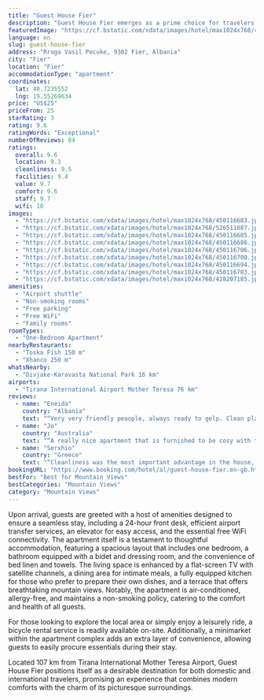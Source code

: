 ```yaml
---
title: "Guest House Fier"
description: "Guest House Fier emerges as a prime choice for travelers seeking a blend of comfort and convenience, situated approximately 37 km from the iconic Independence Square and the historic Kuzum Baba."
featuredImage: "https://cf.bstatic.com/xdata/images/hotel/max1024x768/450116683.jpg?k=b10a123499b605b81c0f774276556b787b2eb2a4c03a2994454eaf9542ff2e6e&o=&hp=1"
language: en
slug: guest-house-fier
address: "Rruga Vasil Pecuke, 9302 Fier, Albania"
city: "Fier"
location: "Fier"
accommodationType: "apartment"
coordinates:
  lat: 40.7235552
  lng: 19.55269634
price: "US$25"
priceFrom: 25
starRating: 3
rating: 9.6
ratingWords: "Exceptional"
numberOfReviews: 84
ratings:
  overall: 9.6
  location: 9.3
  cleanliness: 9.5
  facilities: 9.4
  value: 9.7
  comfort: 9.6
  staff: 9.7
  wifi: 10
images:
  - "https://cf.bstatic.com/xdata/images/hotel/max1024x768/450116683.jpg?k=b10a123499b605b81c0f774276556b787b2eb2a4c03a2994454eaf9542ff2e6e&o=&hp=1"
  - "https://cf.bstatic.com/xdata/images/hotel/max1024x768/526511087.jpg?k=1cda9eb5ae9a99f46e81a61cdeb967e2c2cf740c6c3c19a917fa34ef9d3dc1f6&o=&hp=1"
  - "https://cf.bstatic.com/xdata/images/hotel/max1024x768/450116685.jpg?k=852cf83a394c68cd1511b00f12bba3d7fc076b14ba83c8708e22a70730bef1a8&o=&hp=1"
  - "https://cf.bstatic.com/xdata/images/hotel/max1024x768/450116686.jpg?k=7f8e3d46e1002f4bb6164ff4dd26844ca6292feca011a6081c6c49e7a8d05137&o=&hp=1"
  - "https://cf.bstatic.com/xdata/images/hotel/max1024x768/450116706.jpg?k=272f47962c1bb46cf129c754f8510e2deb154ccd058e9e8714b8bedd42d41ae7&o=&hp=1"
  - "https://cf.bstatic.com/xdata/images/hotel/max1024x768/450116700.jpg?k=6839f0d04f5970c1701553a57b96d209a4db6d35595005d2e10eca0e5ba38b4b&o=&hp=1"
  - "https://cf.bstatic.com/xdata/images/hotel/max1024x768/450116694.jpg?k=fe63b6c8183e342eeeb6bb8340d22a6afff1bdd1c825d7aa165d2d4976cccd5a&o=&hp=1"
  - "https://cf.bstatic.com/xdata/images/hotel/max1024x768/450116703.jpg?k=1e1d0ae06f98e1c8289e300f52d6f34b862dc1f965d97c81e0fe24aff62d595b&o=&hp=1"
  - "https://cf.bstatic.com/xdata/images/hotel/max1024x768/428207185.jpg?k=7a4b2bf265fc9877c3fc2d502ba19d675673f0e11f910c256dbd907c73612b1f&o=&hp=1"
amenities:
  - "Airport shuttle"
  - "Non-smoking rooms"
  - "Free parking"
  - "Free WiFi"
  - "Family rooms"
roomTypes:
  - "One-Bedroom Apartment"
nearbyRestaurants:
  - "Toska Fish 150 m"
  - "Xhanco 250 m"
whatsNearby:
  - "Divjake-Karavasta National Park 16 km"
airports:
  - "Tirana International Airport Mother Teresa 76 km"
reviews:
  - name: "Eneida"
    country: "Albania"
    text: "“Very very friendly peaople, always ready to gelp. Clean place, with all home amenities and facilities. Good place, quite place. Everything was perfect”"
  - name: "Jo"
    country: "Australia"
    text: "“A really nice apartment that is furnished to be cosy with the comforts of home. The host was very friendly and settled us in personally. We were travelling on bicycles and he allowed us to keep our bikes secure with us in the apartment.”"
  - name: "Serxhio"
    country: "Greece"
    text: "“Cleanliness was the most important advantage in the house, the location was very good and the house big and comfortable with a mountain view”"
bookingURL: "https://www.booking.com/hotel/al/guest-house-fier.en-gb.html?aid=8035640"
bestFor: "Best for Mountain Views"
bestCategories: "Mountain Views"
category: "Mountain Views"
---
```


Upon arrival, guests are greeted with a host of amenities designed to ensure a seamless stay, including a 24-hour front desk, efficient airport transfer services, an elevator for easy access, and the essential free WiFi connectivity. The apartment itself is a testament to thoughtful accommodation, featuring a spacious layout that includes one bedroom, a bathroom equipped with a bidet and dressing room, and the convenience of bed linen and towels. The living space is enhanced by a flat-screen TV with satellite channels, a dining area for intimate meals, a fully equipped kitchen for those who prefer to prepare their own dishes, and a terrace that offers breathtaking mountain views. Notably, the apartment is air-conditioned, allergy-free, and maintains a non-smoking policy, catering to the comfort and health of all guests.

For those looking to explore the local area or simply enjoy a leisurely ride, a bicycle rental service is readily available on-site. Additionally, a minimarket within the apartment complex adds an extra layer of convenience, allowing guests to easily procure essentials during their stay.

Located 107 km from Tirana International Mother Teresa Airport, Guest House Fier positions itself as a desirable destination for both domestic and international travelers, promising an experience that combines modern comforts with the charm of its picturesque surroundings.